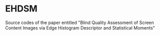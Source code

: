 # EHDSM
Source codes of the paper entitled "Blind Quality Assessment of Screen Content Images via Edge Histogram Descriptor and Statistical Moments"
